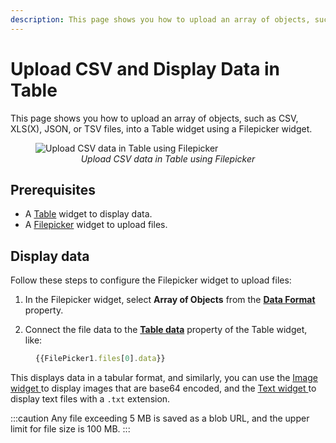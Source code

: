 ```yaml
---
description: This page shows you how to upload an array of objects, such as CSV, XLS(X), JSON, or TSV files, into a Table widget using a Filepicker widget.
---
```


# Upload CSV and Display Data in Table

This page shows you how to upload an array of objects, such as CSV, XLS(X), JSON, or TSV files, into a Table widget using a Filepicker widget.


 <figure>
  <img src="/img/uploadcsv.gif" style= {{width:"810px", height:"auto"}} alt="Upload CSV data in Table using Filepicker"/>
  <figcaption align = "center"><i>Upload CSV data in Table using Filepicker</i></figcaption>
</figure>

## Prerequisites

* A [Table](/reference/widgets/table) widget to display data.
* A [Filepicker](/reference/widgets/filepicker) widget to upload files.


## Display data

Follow these steps to configure the Filepicker widget to upload files:

1. In the Filepicker widget, select **Array of Objects** from the [**Data Format**](/reference/widgets/filepicker#data-format-string) property.

2. Connect the file data to the [**Table data**](/reference/widgets/table#table-data-arrayobject) property of the Table widget, like:

<dd>

```js
{{FilePicker1.files[0].data}}
```


</dd>


This displays data in a tabular format, and similarly, you can use the [Image widget ](/reference/widgets/image) to display images that are base64 encoded, and the [Text widget ](/reference/widgets/text) to display text files with a `.txt` extension.


:::caution
Any file exceeding 5 MB is saved as a blob URL, and the upper limit for file size is 100 MB.
:::
